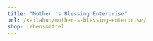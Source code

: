 ```yaml
---
title: "Mother 's Blessing Enterprise"
url: /kailahun/mother-s-blessing-enterprise/
shop: Lebensmittel
---
```

